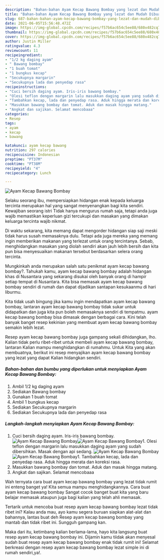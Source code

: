 ```yaml
---
description: "Bahan-bahan Ayam Kecap Bawang Bombay yang lezat dan Mudah Dibuat"
title: "Bahan-bahan Ayam Kecap Bawang Bombay yang lezat dan Mudah Dibuat"
slug: 687-bahan-bahan-ayam-kecap-bawang-bombay-yang-lezat-dan-mudah-dibuat
date: 2021-06-05T15:56:48.472Z
image: https://img-global.cpcdn.com/recipes/f57b6ac654c5ee88/680x482cq70/ayam-kecap-bawang-bombay-foto-resep-utama.jpg
thumbnail: https://img-global.cpcdn.com/recipes/f57b6ac654c5ee88/680x482cq70/ayam-kecap-bawang-bombay-foto-resep-utama.jpg
cover: https://img-global.cpcdn.com/recipes/f57b6ac654c5ee88/680x482cq70/ayam-kecap-bawang-bombay-foto-resep-utama.jpg
author: Justin Miller
ratingvalue: 4.3
reviewcount: 11
recipeingredient:
- "1/2 kg daging ayam"
- " Bawang bombay"
- "1 buah tomat"
- "1 bungkus kecap"
- "Secukupnya margarin"
- "Secukupnya lada dan penyedap rasa"
recipeinstructions:
- "Cuci bersih daging ayam. Iris-iris bawang bombay."
- "Olesi teflon dengan margarin lalu masukkan daging ayam yang sudah dibersihkan. Masak dengan api sedang."
- "Tambahkan kecap, lada dan penyedap rasa. Aduk hingga merata dan koreksi rasa."
- "Masukkan bawang bombay dan tomat. Aduk dan masak hingga matang."
- "Angkat dan sajikan. Selamat mencobaaa"
categories:
- Resep
tags:
- ayam
- kecap
- bawang

katakunci: ayam kecap bawang 
nutrition: 297 calories
recipecuisine: Indonesian
preptime: "PT37M"
cooktime: "PT38M"
recipeyield: "4"
recipecategory: Lunch

---
```



![Ayam Kecap Bawang Bombay](https://img-global.cpcdn.com/recipes/f57b6ac654c5ee88/680x482cq70/ayam-kecap-bawang-bombay-foto-resep-utama.jpg)

Selaku seorang ibu, mempersiapkan hidangan enak kepada keluarga tercinta merupakan hal yang sangat menyenangkan bagi kita sendiri. Kewajiban seorang istri Tidak hanya mengurus rumah saja, tetapi anda juga wajib memastikan keperluan gizi tercukupi dan masakan yang dimakan keluarga tercinta wajib nikmat.

Di waktu  sekarang, kita memang dapat mengorder hidangan siap saji meski tidak harus susah memasaknya dulu. Tetapi ada juga mereka yang memang ingin memberikan makanan yang terlezat untuk orang tercintanya. Sebab, menghidangkan masakan yang diolah sendiri akan jauh lebih bersih dan kita pun bisa menyesuaikan makanan tersebut berdasarkan selera orang tercinta. 



Mungkinkah anda merupakan salah satu penikmat ayam kecap bawang bombay?. Tahukah kamu, ayam kecap bawang bombay adalah hidangan khas di Nusantara yang sekarang disukai oleh banyak orang di hampir setiap tempat di Nusantara. Kita bisa memasak ayam kecap bawang bombay sendiri di rumah dan dapat dijadikan santapan kesukaanmu di hari liburmu.

Kita tidak usah bingung jika kamu ingin mendapatkan ayam kecap bawang bombay, lantaran ayam kecap bawang bombay tidak sukar untuk didapatkan dan juga kita pun boleh memasaknya sendiri di tempatmu. ayam kecap bawang bombay bisa dimasak dengan berbagai cara. Kini telah banyak banget resep kekinian yang membuat ayam kecap bawang bombay semakin lebih lezat.

Resep ayam kecap bawang bombay juga gampang sekali dihidangkan, lho. Kalian tidak perlu ribet-ribet untuk membeli ayam kecap bawang bombay, lantaran Kalian mampu menghidangkan di rumahmu. Untuk Kita yang akan membuatnya, berikut ini resep menyajikan ayam kecap bawang bombay yang lezat yang dapat Kalian hidangkan sendiri.

<!--inarticleads1-->

##### Bahan-bahan dan bumbu yang diperlukan untuk menyiapkan Ayam Kecap Bawang Bombay:

1. Ambil 1/2 kg daging ayam
1. Sediakan  Bawang bombay
1. Gunakan 1 buah tomat
1. Ambil 1 bungkus kecap
1. Sediakan Secukupnya margarin
1. Sediakan Secukupnya lada dan penyedap rasa




<!--inarticleads2-->

##### Langkah-langkah menyiapkan Ayam Kecap Bawang Bombay:

1. Cuci bersih daging ayam. Iris-iris bawang bombay.
<img src="https://img-global.cpcdn.com/steps/08c64c804d7bb698/160x128cq70/ayam-kecap-bawang-bombay-langkah-memasak-1-foto.jpg" alt="Ayam Kecap Bawang Bombay"><img src="https://img-global.cpcdn.com/steps/fdb15cc914a09fe3/160x128cq70/ayam-kecap-bawang-bombay-langkah-memasak-1-foto.jpg" alt="Ayam Kecap Bawang Bombay">1. Olesi teflon dengan margarin lalu masukkan daging ayam yang sudah dibersihkan. Masak dengan api sedang.
<img src="https://img-global.cpcdn.com/steps/854d58a8ccd62156/160x128cq70/ayam-kecap-bawang-bombay-langkah-memasak-2-foto.jpg" alt="Ayam Kecap Bawang Bombay"><img src="https://img-global.cpcdn.com/steps/e694747e1b3878c8/160x128cq70/ayam-kecap-bawang-bombay-langkah-memasak-2-foto.jpg" alt="Ayam Kecap Bawang Bombay">1. Tambahkan kecap, lada dan penyedap rasa. Aduk hingga merata dan koreksi rasa.
1. Masukkan bawang bombay dan tomat. Aduk dan masak hingga matang.
1. Angkat dan sajikan. Selamat mencobaaa




Wah ternyata cara buat ayam kecap bawang bombay yang lezat tidak rumit ini enteng banget ya! Kita semua mampu menghidangkannya. Cara buat ayam kecap bawang bombay Sangat cocok banget buat kita yang baru belajar memasak ataupun juga bagi kalian yang telah ahli memasak.

Tertarik untuk mencoba buat resep ayam kecap bawang bombay lezat tidak ribet ini? Kalau anda mau, ayo kamu segera buruan siapkan alat-alat dan bahannya, lantas buat deh Resep ayam kecap bawang bombay yang mantab dan tidak ribet ini. Sungguh gampang kan. 

Maka dari itu, ketimbang kalian berlama-lama, hayo kita langsung buat resep ayam kecap bawang bombay ini. Dijamin kamu tiidak akan menyesal sudah buat resep ayam kecap bawang bombay enak tidak rumit ini! Selamat berkreasi dengan resep ayam kecap bawang bombay lezat simple ini di rumah sendiri,ya!.

